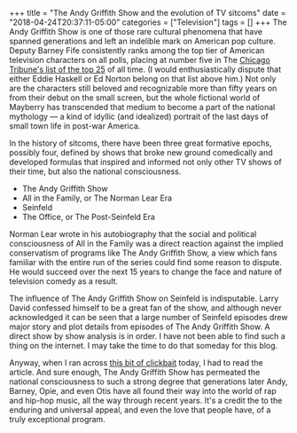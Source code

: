 +++
title = "The Andy Griffith Show and the evolution of TV sitcoms"
date = "2018-04-24T20:37:11-05:00"
categories = ["Television"]
tags = []
+++
The Andy Griffith Show is one of those rare cultural phenomena that have spanned generations and left an indelible mark on American pop culture. Deputy Barney Fife consistently ranks among the top tier of American television characters on all polls, placing at number five in The [Chicago Tribune's list of the top 25](http://articles.chicagotribune.com/1995-12-06/features/9512060169_1_lucy-ricardo-ted-baxter-tv-characters) of all time. (I would enthusiastically dispute that either Eddie Haskell or Ed Norton belong on that list above him.) Not only are the characters still beloved and recognizable more than fifty years on from their debut on the small screen, but the whole fictional world of Mayberry has transcended that medium to become a part of the national mythology — a kind of idyllic (and idealized) portrait of the last days of small town life in post-war America.

In the history of sitcoms, there have been three great formative epochs, possibly four, defined by shows that broke new ground comedically and developed formulas that inspired and informed not only other TV shows of their time, but also the national consciousness. 

*  The Andy Griffith Show
*  All in the Family, or The Norman Lear Era
*  Seinfeld
*  The Office, or The Post-Seinfeld Era

Norman Lear wrote in his autobiography that the social and political consciousness of All in the Family was a direct reaction against the implied conservatism of programs like The Andy Griffith Show, a view which fans familiar with the entire run of the series could find some reason to dispute. He would succeed over the next 15 years to change the face and nature of television comedy as a result.

The influence of The Andy Griffith Show on Seinfeld is indisputable. Larry David confessed himself to be a great fan of the show, and although never acknowledged it can be seen that a large number of Seinfeld episodes drew major story and plot details from episodes of The Andy Griffith Show. A direct show by show analysis is in order. I have not been able to find such a thing on the internet. I may take the time to do that someday for this blog.

Anyway, when I ran across [this bit of clickbait](https://www.metv.com/lists/here-are-a-dozen-rap-songs-that-referenced-andy-griffith) today, I had to read the article. And sure enough, The Andy Griffith Show has permeated the national consciousness to such a strong degree that generations later Andy, Barney, Opie, and even Otis have all found their way into the world of rap and hip-hop music, all the way through recent years. It's a credit the to the enduring and universal appeal, and even the love that people have, of a truly exceptional program.
